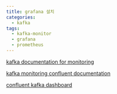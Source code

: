 ```yaml
---
title: grafana 설치
categories:
  - kafka
tags: 
  - kafka-monitor
  - grafana
  - prometheus
---
```



[kafka documentation for monitoring](https://kafka.apache.org/20/documentation.html#monitoring)

[kafka monitoring confluent documentation](https://docs.confluent.io/platform/current/kafka/metrics-reporter.html)

[confluent kafka dashboard](https://github.com/confluentinc/cp-helm-charts)